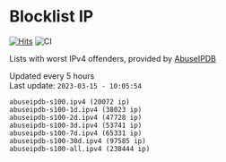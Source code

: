 # Blocklist IP

[![Hits](https://hits.seeyoufarm.com/api/count/incr/badge.svg?url=https%3A%2F%2Fgithub.com%2Fborestad%2Fblocklist-ip%2F&count_bg=%2379C83D&title_bg=%23555555&icon=&icon_color=%23E7E7E7&title=hits&edge_flat=false)](https://hits.seeyoufarm.com)  ![CI](https://img.shields.io/github/workflow/status/borestad/blocklist-ip/CI?style=flat-square)

Lists with worst IPv4 offenders, provided by [AbuseIPDB](https://www.abuseipdb.com/)

<!-- FOOTER-PLACEHOLDER -->
Updated every 5 hours<br>
Last update: `2023-03-15 - 10:05:54`
```
abuseipdb-s100.ipv4 (20072 ip)
abuseipdb-s100-1d.ipv4 (38023 ip)
abuseipdb-s100-2d.ipv4 (47728 ip)
abuseipdb-s100-3d.ipv4 (53741 ip)
abuseipdb-s100-7d.ipv4 (65331 ip)
abuseipdb-s100-30d.ipv4 (97585 ip)
abuseipdb-s100-all.ipv4 (238444 ip)
```
